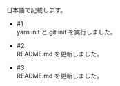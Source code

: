 日本語で記載します。

- #1  
yarn init と git init を実行しました。

- #2  
README.md を更新しました。

- #3  
README.md を更新しました。
